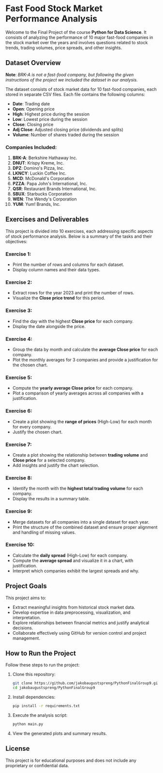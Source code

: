 # Fast Food Stock Market Performance Analysis

Welcome to the Final Project of the course **Python for Data Science**. It consists of analyzing the performance of 10 major fast-food companies in the stock market over the years and involves questions related to stock trends, trading volumes, price spreads, and other insights. 

## Dataset Overview

**Note**: *BRK-A is not a fast-food company, but following the given instructions of the project we included the dataset in our analysis.*


The dataset consists of stock market data for 10 fast-food companies, each stored in separate CSV files. Each file contains the following columns:

- **Date**: Trading date
- **Open**: Opening price
- **High**: Highest price during the session
- **Low**: Lowest price during the session
- **Close**: Closing price
- **Adj Close**: Adjusted closing price (dividends and splits)
- **Volume**: Number of shares traded during the session

### Companies Included:
1. **BRK-A**: Berkshire Hathaway Inc.
2. **DNUT**: Krispy Kreme, Inc.
3. **DPZ**: Domino's Pizza, Inc.
4. **LKNCY**: Luckin Coffee Inc.
5. **MCD**: McDonald's Corporation
6. **PZZA**: Papa John's International, Inc.
7. **QSR**: Restaurant Brands International, Inc.
8. **SBUX**: Starbucks Corporation
9. **WEN**: The Wendy's Corporation
10. **YUM**: Yum! Brands, Inc.

## Exercises and Deliverables

This project is divided into 10 exercises, each addressing specific aspects of stock performance analysis. Below is a summary of the tasks and their objectives:

### Exercise 1:
- Print the number of rows and columns for each dataset.
- Display column names and their data types.

### Exercise 2:
- Extract rows for the year 2023 and print the number of rows.
- Visualize the **Close price trend** for this period.

### Exercise 3:
- Find the day with the highest **Close price** for each company.
- Display the date alongside the price.

### Exercise 4:
- Group the data by month and calculate the **average Close price** for each company.
- Plot the monthly averages for 3 companies and provide a justification for the chosen chart.

### Exercise 5:
- Compute the **yearly average Close price** for each company.
- Plot a comparison of yearly averages across all companies with a justification.

### Exercise 6:
- Create a plot showing the **range of prices** (High-Low) for each month for every company.
- Justify the chosen chart.

### Exercise 7:
- Create a plot showing the relationship between **trading volume** and **Close price** for a selected company.
- Add insights and justify the chart selection.

### Exercise 8:
- Identify the month with the **highest total trading volume** for each company.
- Display the results in a summary table.

### Exercise 9:
- Merge datasets for all companies into a single dataset for each year.
- Print the structure of the combined dataset and ensure proper alignment and handling of missing values.

### Exercise 10:
- Calculate the **daily spread** (High-Low) for each company.
- Compute the **average spread** and visualize it in a chart, with justification.
- Interpret which companies exhibit the largest spreads and why.

## Project Goals

This project aims to:
- Extract meaningful insights from historical stock market data.
- Develop expertise in data preprocessing, visualization, and interpretation.
- Explore relationships between financial metrics and justify analytical decisions.
- Collaborate effectively using GitHub for version control and project management.

## How to Run the Project

Follow these steps to run the project:

1. Clone this repository:
   	```bash
   	git clone https://github.com/jakobaugustspreng/PythonFinalGroup9.git
   	cd jakobaugustspreng/PythonFinalGroup9

2. Install dependencies:
   	```bash
	pip install -r requirements.txt

3. Execute the analysis script:
	```bash
	python main.py

4. View the generated plots and summary results.

## License
This project is for educational purposes and does not include any proprietary or confidential data.


